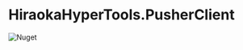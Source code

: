 # HiraokaHyperTools.PusherClient

![Nuget](https://img.shields.io/nuget/v/HiraokaHyperTools.PusherClient)

